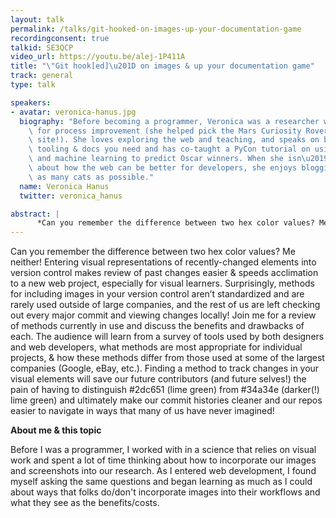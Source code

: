 ```yaml
---
layout: talk
permalink: /talks/git-hooked-on-images-up-your-documentation-game
recordingconsent: true
talkid: SE3QCP
video_url: https://youtu.be/alej-1P411A
title: "\"Git hook[ed]\u201D on images & up your documentation game"
track: general
type: talk

speakers:
- avatar: veronica-hanus.jpg
  biography: "Before becoming a programmer, Veronica was a researcher with an eye\
    \ for process improvement (she helped pick the Mars Curiosity Rover\u2019s landing\
    \ site!). She loves exploring the web and teaching, and speaks on building the\
    \ tooling & docs you need and has co-taught a PyCon tutorial on using web-scraping\
    \ and machine learning to predict Oscar winners. When she isn\u2019t thinking\
    \ about how the web can be better for developers, she enjoys blogging and snuggling\
    \ as many cats as possible."
  name: Veronica Hanus
  twitter: veronica_hanus

abstract: | 
      *Can you remember the difference between two hex color values? Me neither!* Entering visual representations of recent-changes into version control makes review of past changes easier & speeds acclimation to a new web project. Join me for a review of current methods & how to choose the best for you!
---
```


Can you remember the difference between two hex color values? Me neither! Entering visual representations of recently-changed elements into version control makes review of past changes easier & speeds acclimation to a new web project, especially for visual learners.  Surprisingly, methods for including images in your version control aren’t standardized and are rarely used outside of large companies, and the rest of us are left checking out every major commit and viewing changes locally! Join me for a review of methods currently in use and discuss the benefits and drawbacks of each. The audience will learn from a survey of tools used by both designers and web developers, what methods are most appropriate for individual projects, & how these methods differ from those used at some of the largest companies (Google, eBay, etc.). Finding a method to track changes in your visual elements will save our future contributors (and future selves!) the pain of having to distinguish #2dc651 (lime green) from #34a34e (darker(!) lime green) and ultimately make our commit histories cleaner and our repos easier to navigate in ways that many of us have never imagined!

**About me & this topic**

Before I was a programmer, I worked with in a science that relies on visual work and spent a lot of time thinking about how to incorporate our images and screenshots into our research. As I entered web development, I found myself asking the same questions and began learning as much as I could about ways that folks do/don't incorporate images into their workflows and what they see as the benefits/costs.

